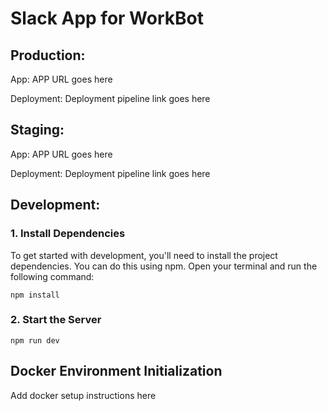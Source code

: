 # Slack App for WorkBot

## Production:

App: APP URL goes here

Deployment: Deployment pipeline link goes here

## Staging:

App: APP URL goes here

Deployment: Deployment pipeline link goes here

## Development:

### 1. Install Dependencies

To get started with development, you'll need to install the project dependencies. You can do this using npm. Open your terminal and run the following command:

`npm install`

### 2. Start the Server

`npm run dev`

## Docker Environment Initialization

Add docker setup instructions here
